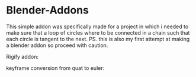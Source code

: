 # Blender-Addons

This simple addon was specifically made for a project in which i needed to make sure that a loop of circles where to be connected in a chain such that each circle is tangent to the next. PS. this is also my first attempt at making a blender addon so proceed with caution.

Rigify addon:

keyframe conversion from quat to euler:
